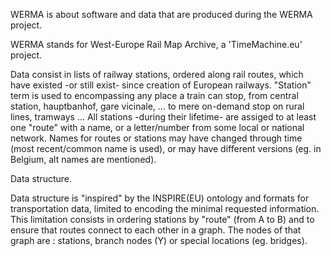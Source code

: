 WERMA is about software and data that are produced during the WERMA project.

WERMA stands for West-Europe Rail Map Archive, a 'TimeMachine.eu' project.

Data consist in lists of railway stations, ordered along rail routes, which have existed -or still exist- since creation of European railways.
"Station" term is used to encompassing any place a train can stop, from central station, hauptbanhof, gare vicinale, ... to mere on-demand stop on rural lines, tramways ...
All stations -during their lifetime- are assiged to at least one "route" with a name, or a letter/number from some local or national network.
Names for routes or stations may have changed through time (most recent/common name is used), or may have different versions (eg. in Belgium, alt names are mentioned).

Data structure.

Data structure is "inspired" by the INSPIRE(EU) ontology and formats for transportation data, limited to encoding the minimal requested information.
This limitation consists in ordering stations by "route" (from A to B) and to ensure that routes connect to each other in a graph.
The nodes of that graph are : stations, branch nodes (Y) or special locations (eg. bridges).
